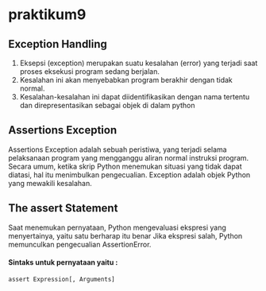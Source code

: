 # praktikum9
## Exception Handling
1. Eksepsi (exception) merupakan suatu kesalahan (error) yang terjadi saat proses eksekusi program sedang berjalan.
2. Kesalahan ini akan menyebabkan program berakhir dengan tidak normal. 
3. Kesalahan-kesalahan ini dapat diidentifikasikan dengan nama tertentu dan direpresentasikan sebagai objek di dalam python

## Assertions Exception
Assertions Exception adalah sebuah peristiwa, yang terjadi selama pelaksanaan program yang mengganggu aliran normal instruksi program. Secara umum, ketika skrip Python menemukan situasi yang tidak dapat diatasi, hal itu menimbulkan pengecualian. Exception adalah objek Python yang mewakili kesalahan.

## The assert Statement
Saat menemukan pernyataan, Python mengevaluasi ekspresi yang menyertainya, yaitu satu berharap itu benar Jika ekspresi salah, Python memunculkan pengecualian AssertionError.
#### Sintaks untuk pernyataan yaitu :
```
assert Expression[, Arguments]
```

